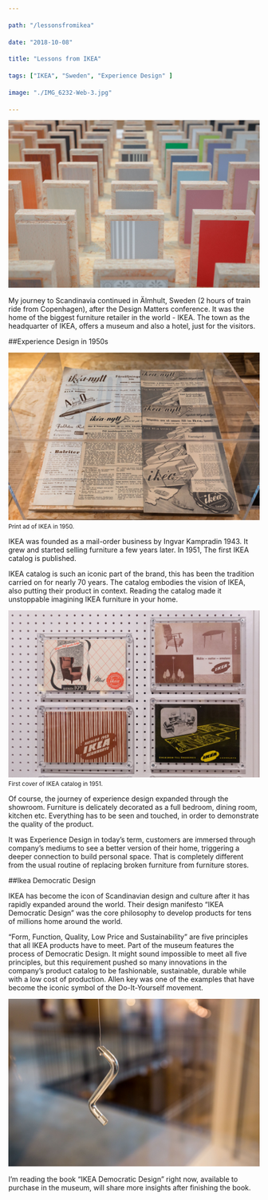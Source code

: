 ```yaml
---

path: "/lessonsfromikea"

date: "2018-10-08"

title: "Lessons from IKEA"

tags: ["IKEA", "Sweden", "Experience Design" ]

image: "./IMG_6232-Web-3.jpg"

---
```


![](./IMG_6226-Web-2.jpg)

My journey to Scandinavia continued in  Älmhult, Sweden (2 hours of train ride from Copenhagen), after the Design Matters conference. It was the home of the biggest furniture retailer in the world - IKEA. The town as the headquarter of IKEA, offers a museum and also a hotel, just for the visitors.

##Experience Design in 1950s

![](./IMG_6215-Web-1.jpg)
<small>Print ad of IKEA in 1950.</small>

IKEA was founded as a mail-order business by Ingvar Kampradin 1943. It grew and started selling furniture a few years later. In 1951, The first IKEA catalog is published.

IKEA catalog is such an iconic part of the brand, this has been the tradition carried on for nearly 70 years. The catalog embodies the vision of IKEA, also putting their product in context. Reading the catalog made it unstoppable imagining IKEA furniture in your home. 

![](./IMG_6232-Web-3.jpg)
<small>First cover of IKEA catalog in 1951.</small>

Of course, the journey of experience design expanded through the showroom. Furniture is delicately decorated as a full bedroom, dining room, kitchen etc. Everything has to be seen and touched, in order to demonstrate the quality of the product. 

It was Experience Design in today’s term, customers are immersed through company’s mediums to see a better version of their home, triggering a deeper connection to build personal space. That is completely different from the usual routine of replacing broken furniture from furniture stores.

##Ikea Democratic Design

IKEA has become the icon of Scandinavian design and culture after it has rapidly expanded around the world. Their design manifesto “IKEA Democratic Design” was the core philosophy to develop products for tens of millions home around the world.

“Form, Function, Quality, Low Price and Sustainability” are five principles that all IKEA products have to meet. Part of the museum features the process of Democratic Design. It might sound impossible to meet all five principles, but this requirement pushed so many innovations in the company’s product catalog to be fashionable, sustainable, durable while with a low cost of production. Allen key was one of the examples that have become the iconic symbol of the Do-It-Yourself movement. 

![](./IMG_6243-Web-4.jpg)

I’m reading the book “IKEA Democratic Design” right now, available to purchase in the museum, will share more insights after finishing the book. 